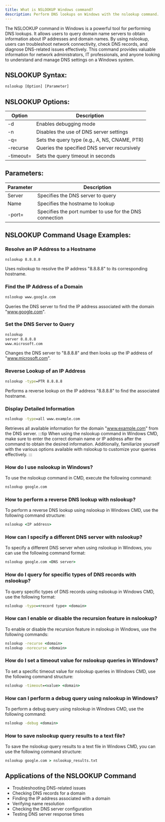 ```yaml
---
title: What is NSLOOKUP Windows command?
description: Perform DNS lookups on Windows with the nslookup command. Find IP addresses, domain names, and troubleshoot network issues easily.
---
```


The NSLOOKUP command in Windows is a powerful tool for performing DNS lookups. It allows users to query domain name servers to obtain information about IP addresses and domain names. By using nslookup, users can troubleshoot network connectivity, check DNS records, and diagnose DNS-related issues effectively. This command provides valuable information for network administrators, IT professionals, and anyone looking to understand and manage DNS settings on a Windows system.

## NSLOOKUP Syntax:
```cmd
nslookup [Option] [Parameter]
```

## NSLOOKUP Options:
| Option   | Description                                      |
|----------|--------------------------------------------------|
| -d       | Enables debugging mode                           |
| -n           | Disables the use of DNS server settings         |
| -q=<querytype>  | Sets the query type (e.g., A, NS, CNAME, PTR)     |
| -recurse     | Queries the specified DNS server recursively    |
| -timeout=<seconds> | Sets the query timeout in seconds         |

## Parameters:
| Parameter     | Description                                           |
|---------------|-------------------------------------------------------|
| Server        | Specifies the DNS server to query                     |
| Name          | Specifies the hostname to lookup                      |
| -port=<port>  | Specifies the port number to use for the DNS connection|
## NSLOOKUP Command Usage Examples:
### Resolve an IP Address to a Hostname
```cmd
nslookup 8.8.8.8
```
Uses nslookup to resolve the IP address "8.8.8.8" to its corresponding hostname.

### Find the IP Address of a Domain
```cmd
nslookup www.google.com
```
Queries the DNS server to find the IP address associated with the domain "www.google.com".

### Set the DNS Server to Query
```cmd
nslookup
server 8.8.8.8
www.microsoft.com
```
Changes the DNS server to "8.8.8.8" and then looks up the IP address of "www.microsoft.com".

### Reverse Lookup of an IP Address
```cmd
nslookup -type=PTR 8.8.8.8
```
Performs a reverse lookup on the IP address "8.8.8.8" to find the associated hostname.

### Display Detailed Information
```cmd
nslookup -type=all www.example.com
```
Retrieves all available information for the domain "www.example.com" from the DNS server.
:::tip
When using the nslookup command in Windows CMD, make sure to enter the correct domain name or IP address after the command to obtain the desired information. Additionally, familiarize yourself with the various options available with nslookup to customize your queries effectively.
:::

### How do I use nslookup in Windows?
To use the nslookup command in CMD, execute the following command:
```cmd
nslookup google.com
```

### How to perform a reverse DNS lookup with nslookup?
To perform a reverse DNS lookup using nslookup in Windows CMD, use the following command structure:
```cmd
nslookup <IP address>
```

### How can I specify a different DNS server with nslookup?
To specify a different DNS server when using nslookup in Windows, you can use the following command format:
```cmd
nslookup google.com <DNS server>
```

### How do I query for specific types of DNS records with nslookup?
To query specific types of DNS records using nslookup in Windows CMD, use the following format:
```cmd
nslookup -type=<record type> <domain>
```

### How can I enable or disable the recursion feature in nslookup?
To enable or disable the recursion feature in nslookup in Windows, use the following commands:
```cmd
nslookup -recurse <domain>
nslookup -norecurse <domain>
```

### How do I set a timeout value for nslookup queries in Windows?
To set a specific timeout value for nslookup queries in Windows CMD, use the following command structure:
```cmd
nslookup -timeout=<value> <domain>
```

### How can I perform a debug query using nslookup in Windows?
To perform a debug query using nslookup in Windows CMD, use the following command:
```cmd
nslookup -debug <domain>
```

### How to save nslookup query results to a text file?
To save the nslookup query results to a text file in Windows CMD, you can use the following command structure:
```cmd
nslookup google.com > nslookup_results.txt
```
## Applications of the NSLOOKUP Command

- Troubleshooting DNS-related issues
- Checking DNS records for a domain
- Finding the IP address associated with a domain
- Verifying name resolution
- Checking the DNS server configuration
- Testing DNS server response times